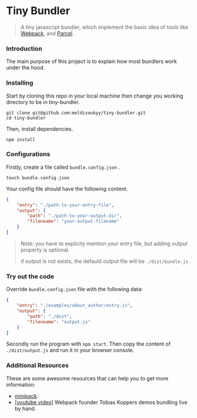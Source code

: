 # Tiny Bundler

> A tiny javascript bundler, which implement the basic idea of tools like [Webpack](https://github.com/webpack/webpack "Webpack Github Repo"), and [Parcel](https://github.com/parcel-bundler/parcel "Parcel Github Repo").

### Introduction

The main purpose of this project is to explain how most bundlers work under the hood.

### Installing

Start by cloning this repo in your local machine then change you working directory to be in tiny-bundler.

```shell
git clone git@github.com:meldisoukyy/tiny-bundler.git
cd tiny-bundler
```

Then, install dependencies.

```shell
npm install
```

### Configurations

Firstly, create a file called `bundle.config.json` .

```shell
touch bundle.config.json
```

Your config file should have the following content.

```json
{
	"entry": "./path-to-your-entry-file",
	"output": {
		"path": "./path-to-your-output-dir",
		"fileneame": "your-output-filename"
	}
}
```

> Note: you have to explicity mention your entry file, but adding output property is optional.
>
> if output is not exists, the defauld output file will be `./dist/bundle.js` .

### Try out the code

Override `bundle.config.json` file with the following data:

```json
{
	"entry": "./examples/about_author/entry.js",
	"output": {
		"path": "./dist",
		"fileneame": "output.js"
	}
}
```

Secondly run the program with `npm start`. Then copy the content of `./dist/output.js` and run it in your browser console.

### Additional Resources

These are some awesome resources that can help you to get more information:

* [minipack](https://github.com/ronami/minipack).
* [[youtube video](https://www.youtube.com/watch?v=UNMkLHzofQI "Webpack founder Tobias Koppers demos bundling live by hand")] Webpack founder Tobias Koppers demos bundling live by hand.
